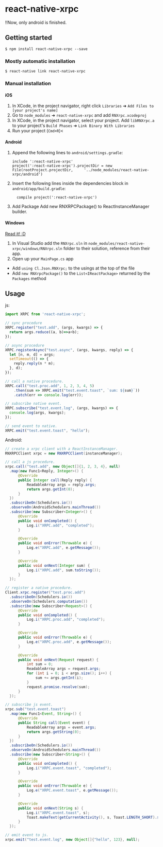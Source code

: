 # react-native-xrpc

!!Now, only android is finished.

## Getting started

`$ npm install react-native-xrpc --save`

### Mostly automatic installation

`$ react-native link react-native-xrpc`

### Manual installation


#### iOS

1. In XCode, in the project navigator, right click `Libraries` ➜ `Add Files to [your project's name]`
2. Go to `node_modules` ➜ `react-native-xrpc` and add `RNXrpc.xcodeproj`
3. In XCode, in the project navigator, select your project. Add `libRNXrpc.a` to your project's `Build Phases` ➜ `Link Binary With Libraries`
4. Run your project (`Cmd+R`)<

#### Android
1. Append the following lines to `android/settings.gradle`:
  	```
  	include ':react-native-xrpc'
  	project(':react-native-xrpc').projectDir = new File(rootProject.projectDir, 	'../node_modules/react-native-xrpc/android')
  	```
2. Insert the following lines inside the dependencies block in `android/app/build.gradle`:
  	```
      compile project(':react-native-xrpc')
  	```
3. Add Package
  Add new RNXRPCPackage() to ReactInstanceManager builder.

#### Windows
[Read it! :D](https://github.com/ReactWindows/react-native)

1. In Visual Studio add the `RNXrpc.sln` in `node_modules/react-native-xrpc/windows/RNXrpc.sln` folder to their solution, reference from their app.
2. Open up your `MainPage.cs` app
  - Add `using Cl.Json.RNXrpc;` to the usings at the top of the file
  - Add `new RNXrpcPackage()` to the `List<IReactPackage>` returned by the `Packages` method


## Usage
js:
```javascript
import XRPC from 'react-native-xrpc';

// sync procedure
XRPC.register("test.add", (args, kwargs) => {
  return args.reduce((a, b)=>a+b);
});

// async procedure
XRPC.registerAsync("test.async", (args, kwargs, reply) => {
  let [n, m, d] = args;
  setTimeout(() => {
    reply.reply(n * m);
  }, d);
});

// call a native procedure.
XRPC.call("test.proc.add", 1, 2, 3, 4, 5)
    .then(sum => XRPC.emit("test.event.toast", `sum: ${sum}`))
    .catch(err => console.log(err));

// subscribe native event.
XRPC.subscribe("test.event.log", (args, kwargs) => {
  console.log(args, kwargs);
});

// send event to native.
XRPC.emit("test.event.toast", "hello");

```

Android:
```java
// create a xrpc client with a ReactInstanceManager.
RNXRPCClient xrpc = new RNXRPCClient(instanceManager);

// call a js procedure.
xrpc.call("test.add", new Object[]{1, 2, 3, 4}, null)
  .map(new Func1<Reply, Integer>() {
      @Override
      public Integer call(Reply reply) {
          ReadableArray args = reply.args;
          return args.getInt(0);
      }
  })
  .subscribeOn(Schedulers.io())
  .observeOn(AndroidSchedulers.mainThread())
  .subscribe(new Subscriber<Integer>() {
      @Override
      public void onCompleted() {
          Log.i("XRPC.add", "completed");
      }

      @Override
      public void onError(Throwable e) {
          Log.e("XRPC.add", e.getMessage());
      }

      @Override
      public void onNext(Integer sum) {
          Log.i("XRPC.add", sum.toString());
      }
  });

// register a native procedure.
Client.xrpc.register("test.proc.add")
  .subscribeOn(Schedulers.io())
  .observeOn(Schedulers.computation())
  .subscribe(new Subscriber<Request>() {
      @Override
      public void onCompleted() {
          Log.i("XRPC.proc.add", "completed");
      }

      @Override
      public void onError(Throwable e) {
          Log.e("XRPC.proc.add", e.getMessage());
      }

      @Override
      public void onNext(Request request) {
          int sum = 0;
          ReadableArray args = request.args;
          for (int i = 0; i < args.size(); i++) {
              sum += args.getInt(i);
          }
          request.promise.resolve(sum);
      }
  });

// subscribe js event.
xrpc.sub("test.event.toast")
  .map(new Func1<Event, String>() {
      @Override
      public String call(Event event) {
          ReadableArray args = event.args;
          return args.getString(0);
      }
  })
  .subscribeOn(Schedulers.io())
  .observeOn(AndroidSchedulers.mainThread())
  .subscribe(new Subscriber<String>() {
      @Override
      public void onCompleted() {
          Log.i("XRPC.event.toast", "completed");
      }

      @Override
      public void onError(Throwable e) {
          Log.e("XRPC.event.toast", e.getMessage());
      }

      @Override
      public void onNext(String s) {
          Log.i("XRPC.event.toast", s);
          Toast.makeText(getCurrentActivity(), s, Toast.LENGTH_SHORT).show();
      }
  });

// emit event to js.
xrpc.emit("test.event.log", new Object[]{"hello", 123}, null);
```
